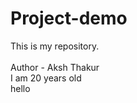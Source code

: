 # Project-demo
This is my repository.
<br>
<br>
Author - Aksh Thakur
<br>
I am 20 years old
<br>
hello
